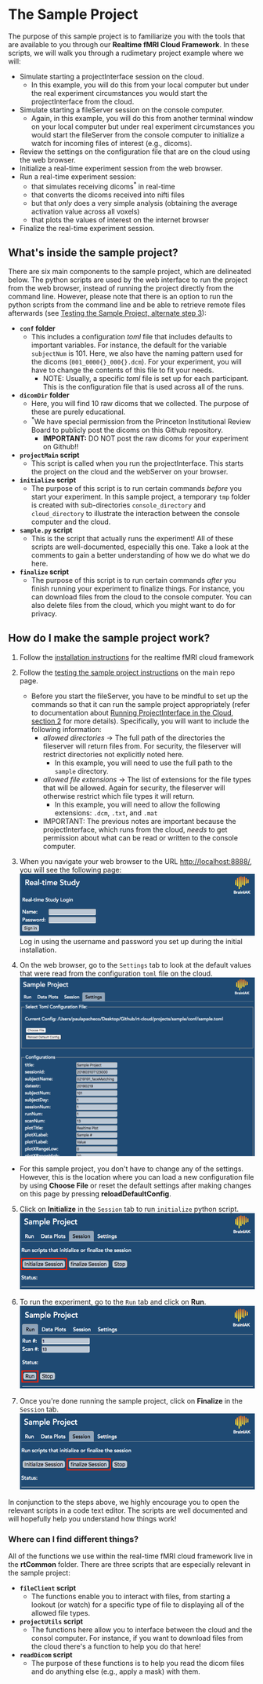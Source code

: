 # The Sample Project

The purpose of this sample project is to familiarize you with the tools that are available to you through our **Realtime fMRI Cloud Framework**. In these scripts, we will walk you through a rudimetary project example where we will:

- Simulate starting a projectInterface session on the cloud.
    - In this example, you will do this from your local computer but under the real experiment circumstances you would start the projectInterface from the cloud.
- Simulate starting a fileServer session on the console computer.
    - Again, in this example, you will do this from another terminal window on your local computer but under real experiment circumstances you would start the fileServer from the console computer to initialize a watch for incoming files of interest (e.g., dicoms). 
- Review the settings on the configuration file that are on the cloud using the web browser.
- Initialize a real-time experiment session from the web browser.
- Run a real-time experiment session:
    - that simulates receiving dicoms<sup>\*</sup> in real-time
    - that converts the dicoms received into nifti files
    - but that *only* does a very simple analysis (obtaining the average activation value across all voxels)
    - that plots the values of interest on the internet browser
- Finalize the real-time experiment session.

## What's inside the sample project?
There are six main components to the sample project, which are delineated below. The python scripts are used by the web interface to run the project from the web browser, instead of running the project directly from the command line. However, please note that there is an option to run the python scripts from the command line and be able to retrieve remote files afterwards (see [Testing the Sample Project, alternate step 3](https://github.com/paulapbrooks/rt-cloud/tree/sample_dev#testing-the-sample-project)):
- **`conf` folder**
    - This includes a configuration *toml* file that includes defaults to important variables. For instance, the default for the variable `subjectNum` is 101. Here, we also have the naming pattern used for the dicoms (`001_0000{}_000{}.dcm`). For your experiment, you will have to change the contents of this file to fit your needs.
        - NOTE: Usually, a specific *toml* file is set up for each participant. This is the configuration file that is used across all of the runs. 
- **`dicomDir` folder**
    - Here, you will find 10 raw dicoms that we collected. The purpose of these are purely educational.
    - <sup>\*</sup>We have special permission from the Princeton Institutional Review Board to publicly post the dicoms on this Github repository. 
        - **IMPORTANT:** DO NOT post the raw dicoms for your experiment on Github!!
- **`projectMain` script**
    - This script is called when you run the projectInterface. This starts the project on the cloud and the webServer on your browser.
- **`initialize` script**
    - The purpose of this script is to run certain commands *before* you start your experiment. In this sample project, a temporary `tmp` folder is created with sub-directories `console_directory` and `cloud_directory` to illustrate the interaction between the console computer and the cloud. 
- **`sample.py` script**
    - This is the script that actually runs the experiment! All of these scripts are well-documented, especially this one. Take a look at the comments to gain a better understanding of how we do what we do here.
- **`finalize` script**
    - The purpose of this script is to run certain commands *after* you finish running your experiment to finalize things. For instance, you can download files from the cloud to the console computer. You can also delete files from the cloud, which you might want to do for privacy.

## How do I make the sample project work?
1. Follow the [installation instructions](https://github.com/brainiak/rt-cloud#installation) for the realtime fMRI cloud framework

2. Follow the [testing the sample project instructions](https://github.com/brainiak/rt-cloud#testing-the-sample-project) on the main repo page.
    
    - Before you start the fileServer, you have to be mindful to set up the commands so that it can run the sample project appropriately (refer to documentation about [Running ProjectInterface in the Cloud, section 2](https://github.com/brainiak/rt-cloud/blob/master/docs/how-to-run.md#running-projectinterface-in-the-cloud) for more details). Specifically, you will want to include the following information:
        - *allowed directories* → The full path of the directories the fileserver will return files from. For security, the fileserver will restrict directories not explicitly noted here.
            - In this example, you will need to use the full path to the `sample` directory.
        - *allowed file extensions* → The list of extensions for the file types that will be allowed. Again for security, the fileserver will otherwise restrict which file types it will return.
            - In this example, you will need to allow the following extensions: `.dcm`, `.txt`, and `.mat`
        - IMPORTANT: The previous notes are important because the projectInterface, which runs from the cloud, *needs* to get permission about what can be read or written to the console computer.

3. When you navigate your web browser to the URL [http://localhost:8888/](http://localhost:8888/), you will see the following page:
![](ReadMe_Images/rtCloudWeb_login.png)
Log in using the username and password you set up during the initial installation.

4. On the web browser, go to the `Settings` tab to look at the default values that were read from the configuration `toml` file on the cloud.
![](ReadMe_Images/rtCloudWeb_settings.png)

- For this sample project, you don't have to change any of the settings. However, this is the location where you can load a new configuration file by using **Choose File** or reset the default settings after making changes on this page by pressing **reloadDefaultConfig**.

5. Click on **Initialize** in the `Session` tab to run `initialize` python script. 
![](ReadMe_Images/rtCloudWeb_initialize.png)

6. To run the experiment, go to the `Run` tab and click on **Run**.
![](ReadMe_Images/rtCloudWeb_run.png)

7. Once you're done running the sample project, click on **Finalize** in the `Session` tab.
![](ReadMe_Images/rtCloudWeb_finalize.png)

In conjunction to the steps above, we highly encourage you to open the relevant scripts in a code text editor. The scripts are well documented and will hopefully help you understand how things work!

### Where can I find different things?
All of the functions we use within the real-time fMRI cloud framework live in the **rtCommon** folder. There are three scripts that are especially relevant in the sample project:

- **`fileClient` script**
    - The functions enable you to interact with files, from starting a lookout (or watch) for a specific type of file to displaying all of the allowed file types.
- **`projectUtils` script**
    - The functions here allow you to interface between the cloud and the consol computer. For instance, if you want to download files from the cloud there's a function to help you do that here!
- **`readDicom` script**
    - The purpose of these functions is to help you read the dicom files and do anything else (e.g., apply a mask) with them.
